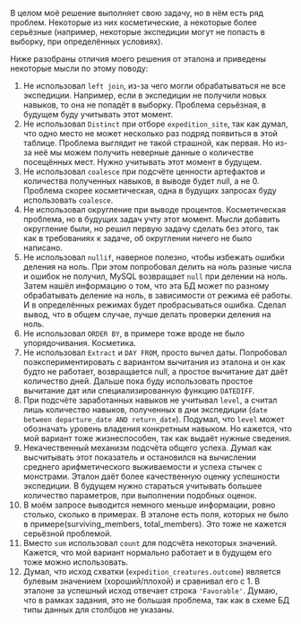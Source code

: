 В целом моё решение выполняет свою задачу, но в нём есть ряд проблем. Некоторые из них косметические, а некоторые более серьёзные (например, некоторые экспедиции могут не попасть в выборку, при определённых условиях).

Ниже разобраны отличия моего решения от эталона и приведены некоторые мысли по этому поводу:
1. Не использовал `left join`, из-за чего могли обрабатываться не все экспедиции. Например, если в экспедиции не получили новых навыков, то она не попадёт в выборку. Проблема серьёзная, в будущем буду учитывать этот момент.
2. Не использовал `Distinct` при отборе `expedition_site`, так как думал, что одно место не может несколько раз подряд появиться в этой таблице. Проблема выглядит не такой страшной, как первая. Но из-за неё мы можем получить неверные данные о количестве посещённых мест. Нужно учитывать этот момент в будущем.
3. Не использовал `coalesce` при подсчёте ценности артефактов и количества полученных навыков, в выводе будет null, а не 0. Проблема скорее косметическая, одна в будущих запросах буду использовать `coalesce`.
4. Не использовал округление при выводе процентов. Косметическая проблема, но в будущих задач учту этот момент. Мысли добавить округление были, но решил первую задачу сделать без этого, так как в требованиях к задаче, об округлении ничего не было написано.
5. Не использовал `nullif`, наверное полезно, чтобы избежать ошибки деления на ноль. При этом попробовал делить на ноль разные числа и ошибок не получил, MySQL возвращает `null` при делении на ноль. Затем нашёл информацию о том, что эта БД может по разному обрабатывать деление на ноль, в зависимости от режима её работы. И в определённых режимах будет пробрасываться ошибка. Сделал вывод, что в общем случае, лучше делать проверки деления на ноль.
6. Не использовал `ORDER BY`, в примере тоже вроде не было упорядочивания. Косметика.
7. Не использовал `Extract` и `DAY FROM`, просто вычел даты. Попробовал поэкспериментировать с вариантом вычитания из эталона и он как будто не работает, возвращается null, а простое вычитание дат даёт количество дней. Дальше пока буду использовать простое вычитание дат или специализированную функцию `DATEDIFF`.
8. При подсчёте заработанных навыков не учитывал `level`, а считал лишь количество навыков, полученных в дни экспедиции (`date between departure_date AND return_date`). Подумал, что `level` может обозначать уровень владения конкретным навыком. Но кажется, что мой вариант тоже жизнеспособен, так как выдаёт нужные сведения.
9. Некачественный механизм подсчёта общего успеха. Думал как высчитывать этот показатель и остановился на вычислении среднего арифметического выживаемости и успеха стычек с монстрами. Эталон даёт более качественную оценку успешности экспедиции. В будущем нужно стараться учитывать большее количество параметров, при выполнении подобных оценок.
10. В моём запросе выводится немного меньше информации, ровно столько, сколько в примерах. В эталоне есть поля, которых не было в примере(surviving_members, total_members). Это тоже не кажется серьёзной проблемой.
11. Вместо `sum` использовал `count` для подсчёта некоторых значений. Кажется, что мой вариант нормально работает и в будущем его тоже можно использовать.
12. Думал, что исход схватки (`expedition_creatures.outcome`) является булевым значением (хороший/плохой) и сравнивал его с 1. В эталоне за успешный исход отвечает строка `'Favorable'`. Думаю, что в рамках задания, это не большая проблема, так как в схеме БД типы данных для столбцов не указаны.